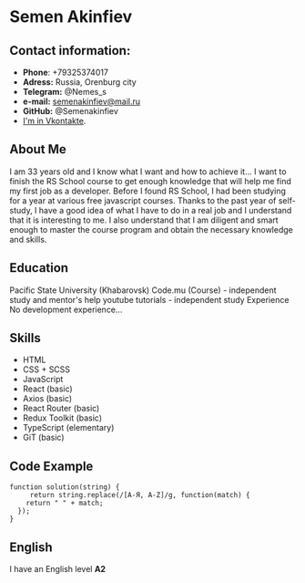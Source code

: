 # Semen Akinfiev
## Contact information:
* **Phone**: +79325374017
* **Adress:** Russia, Orenburg city
* **Telegram:** @Nemes_s
* **e-mail:** semenakinfiev@mail.ru
* **GitHub:** @Semenakinfiev
* [I'm in Vkontakte](https://vk.com/id186954470).

## About Me
I am 33 years old and I know what I want and how to achieve it... I want to finish the RS School course to get enough knowledge that will help me find my first job as a developer. Before I found RS School, I had been studying for a year at various free javascript courses. Thanks to the past year of self-study, I have a good idea of what I have to do in a real job and I understand that it is interesting to me. I also understand that I am diligent and smart enough to master the course program and obtain the necessary knowledge and skills.

## Education
Pacific State University (Khabarovsk)
Code.mu (Course) - independent study and mentor's help
youtube tutorials - independent study
Experience
No development experience...

## Skills
* HTML
* CSS + SCSS
* JavaScript
* React (basic)
* Axios (basic)
* React Router (basic)
* Redux Toolkit (basic)
* TypeScript (elementary)
* GiT (basic)

## Code Example
```
function solution(string) {
     return string.replace(/[А-Я, A-Z]/g, function(match) {
    return " " + match;
  });
}
```
## English
I have an English level **A2**